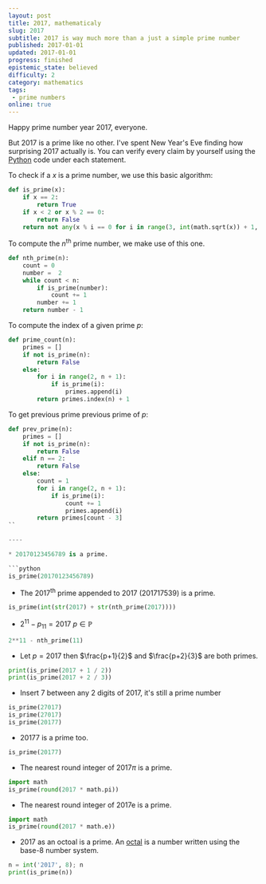 ```yaml
---
layout: post
title: 2017, mathematicaly
slug: 2017
subtitle: 2017 is way much more than a just a simple prime number
published: 2017-01-01
updated: 2017-01-01
progress: finished
epistemic_state: believed
difficulty: 2
category: mathematics
tags:
 - prime numbers
online: true
---
```

Happy prime number year 2017, everyone.

But 2017 is a prime like no other. I've spent New Year's Eve finding how surprising 2017 actually is. You can verify every claim by yourself using the [Python](https://www.python.org) code under each statement.

To check if a $x$ is a prime number, we use this basic algorithm:
```python
def is_prime(x):
    if x == 2:
        return True
    if x < 2 or x % 2 == 0:
        return False
    return not any(x % i == 0 for i in range(3, int(math.sqrt(x)) + 1, 2))
```

To compute the $n$<sup>th</sup> prime number, we make use of this one.
```python
def nth_prime(n):
    count = 0
    number =  2
    while count < n:
        if is_prime(number):
            count += 1
        number += 1
    return number - 1
```

To compute the index of a given prime $p$:
```python
def prime_count(n):
    primes = []
    if not is_prime(n):
        return False
    else:
        for i in range(2, n + 1):
            if is_prime(i):
                primes.append(i)
        return primes.index(n) + 1
```
To get previous prime previous prime of $p$:

```python
def prev_prime(n):
    primes = []
    if not is_prime(n):
        return False
    elif n == 2:
        return False
    else:
        count = 1
        for i in range(2, n + 1):
            if is_prime(i):
                count += 1
                primes.append(i)
        return primes[count - 3]
``

----

* 20170123456789 is a prime.

```python
is_prime(20170123456789)
```

* The 2017<sup>th</sup> prime appended to 2017 (201717539) is a prime.

```python
is_prime(int(str(2017) + str(nth_prime(2017))))
```

* $2^{11} - p_{11} = 2017$ $p \in \mathbb{P}$

```python
2**11 - nth_prime(11)
```

* Let $p =  2017$ then $\frac{p+1}{2}$ and $\frac{p+2}{3}$ are both primes.

```python
print(is_prime(2017 + 1 / 2))
print(is_prime(2017 + 2 / 3))
```

* Insert 7 between any 2 digits of 2017, it's still a prime number

```python
is_prime(27017)
is_prime(27017)
is_prime(20177)
```

* 20177 is a prime too.

```python
is_prime(20177)
```

* The nearest round integer of 2017$\pi$ is a prime.

```python
import math
is_prime(round(2017 * math.pi))
```

* The nearest round integer of 2017e is a prime.

```python
import math
is_prime(round(2017 * math.e))
```

* 2017 as an octoal is a prime. An [octal](https://en.wikipedia.org/wiki/Octal) is a number written using the base-8 number system.

```python
n = int('2017', 8); n
print(is_prime(n))
```









